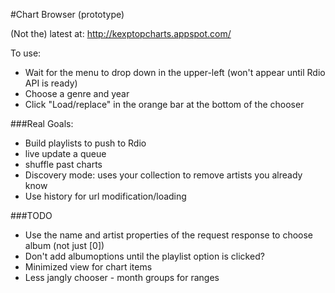 #Chart Browser (prototype)

(Not the) latest at: http://kexptopcharts.appspot.com/

To use:
* Wait for the menu to drop down in the upper-left (won't appear until Rdio API is ready)
* Choose a genre and year
* Click "Load/replace" in the orange bar at the bottom of the chooser


###Real Goals:
* Build playlists to push to Rdio
* live update a queue
* shuffle past charts
* Discovery mode: uses your collection to remove artists you already know
* Use history for url modification/loading

###TODO
* Use the name and artist properties of the request response to choose album (not just [0])
* Don't add albumoptions until the playlist option is clicked?
* Minimized view for chart items
* Less jangly chooser - month groups for ranges

